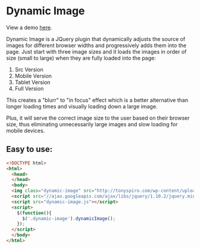 Dynamic Image
=============
View a demo <a target="_blank" href="http://tonyspiro.com/dev/dynamic-image/">here</a>.

Dynamic Image is a JQuery plugin that dynamically adjusts the source of images for different browser widths and progressively adds them into the page.  Just start with three image sizes and it loads the images in order of size (small to large) when they are fully loaded into the page:

1. Src Version
2. Mobile Version
3. Tablet Version
4. Full Version

This creates a "blurr" to "in focus" effect which is a better alternative than longer loading times and visually loading down a large image.

Plus, it will serve the correct image size to the user based on their browser size, thus eliminating unnecessarily large images and slow loading for mobile devices.

Easy to use:
-------
``` html
<!DOCTYPE html>
<html>
  <head>
  </head>
  <body>
  <img class="dynamic-image" src="http://tonyspiro.com/wp-content/uploads/2014/02/gretch-500x500.jpg" img-mobile="http://tonyspiro.com/wp-content/uploads/2014/02/gretch-500x500.jpg" img-tablet="http://tonyspiro.com/wp-content/uploads/2014/02/gretch-1000x1000.jpg" img-full="http://tonyspiro.com/wp-content/uploads/2014/02/gretch.jpg" />
  <script src="//ajax.googleapis.com/ajax/libs/jquery/1.10.2/jquery.min.js"></script>
  <script src="dynamic-image.js"></script>
  <script>
    $(function(){
      $('.dynamic-image').dynamicImage(); 
    });
  </script>
  </body>
</html>
```
